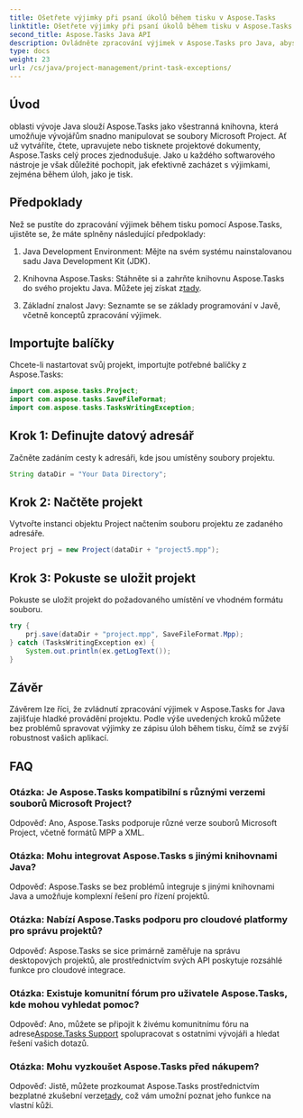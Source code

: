 ```yaml
---
title: Ošetřete výjimky při psaní úkolů během tisku v Aspose.Tasks
linktitle: Ošetřete výjimky při psaní úkolů během tisku v Aspose.Tasks
second_title: Aspose.Tasks Java API
description: Ovládněte zpracování výjimek v Aspose.Tasks pro Java, abyste zajistili bezproblémové provádění projektu. Naučte se, jak bez námahy zacházet s výjimkami při psaní úloh během tisku.
type: docs
weight: 23
url: /cs/java/project-management/print-task-exceptions/
---
```

## Úvod
oblasti vývoje Java slouží Aspose.Tasks jako všestranná knihovna, která umožňuje vývojářům snadno manipulovat se soubory Microsoft Project. Ať už vytváříte, čtete, upravujete nebo tisknete projektové dokumenty, Aspose.Tasks celý proces zjednodušuje. Jako u každého softwarového nástroje je však důležité pochopit, jak efektivně zacházet s výjimkami, zejména během úloh, jako je tisk.
## Předpoklady
Než se pustíte do zpracování výjimek během tisku pomocí Aspose.Tasks, ujistěte se, že máte splněny následující předpoklady:
1. Java Development Environment: Mějte na svém systému nainstalovanou sadu Java Development Kit (JDK).
   
2.  Knihovna Aspose.Tasks: Stáhněte si a zahrňte knihovnu Aspose.Tasks do svého projektu Java. Můžete jej získat z[tady](https://releases.aspose.com/tasks/java/).
3. Základní znalost Javy: Seznamte se se základy programování v Javě, včetně konceptů zpracování výjimek.

## Importujte balíčky
Chcete-li nastartovat svůj projekt, importujte potřebné balíčky z Aspose.Tasks:
```java
import com.aspose.tasks.Project;
import com.aspose.tasks.SaveFileFormat;
import com.aspose.tasks.TasksWritingException;
```

## Krok 1: Definujte datový adresář
Začněte zadáním cesty k adresáři, kde jsou umístěny soubory projektu.
```java
String dataDir = "Your Data Directory";
```
## Krok 2: Načtěte projekt
Vytvořte instanci objektu Project načtením souboru projektu ze zadaného adresáře.
```java
Project prj = new Project(dataDir + "project5.mpp");
```
## Krok 3: Pokuste se uložit projekt
Pokuste se uložit projekt do požadovaného umístění ve vhodném formátu souboru.
```java
try {
    prj.save(dataDir + "project.mpp", SaveFileFormat.Mpp);
} catch (TasksWritingException ex) {
    System.out.println(ex.getLogText());
}
```

## Závěr
Závěrem lze říci, že zvládnutí zpracování výjimek v Aspose.Tasks for Java zajišťuje hladké provádění projektu. Podle výše uvedených kroků můžete bez problémů spravovat výjimky ze zápisu úloh během tisku, čímž se zvýší robustnost vašich aplikací.
## FAQ
### Otázka: Je Aspose.Tasks kompatibilní s různými verzemi souborů Microsoft Project?
Odpověď: Ano, Aspose.Tasks podporuje různé verze souborů Microsoft Project, včetně formátů MPP a XML.
### Otázka: Mohu integrovat Aspose.Tasks s jinými knihovnami Java?
Odpověď: Aspose.Tasks se bez problémů integruje s jinými knihovnami Java a umožňuje komplexní řešení pro řízení projektů.
### Otázka: Nabízí Aspose.Tasks podporu pro cloudové platformy pro správu projektů?
Odpověď: Aspose.Tasks se sice primárně zaměřuje na správu desktopových projektů, ale prostřednictvím svých API poskytuje rozsáhlé funkce pro cloudové integrace.
### Otázka: Existuje komunitní fórum pro uživatele Aspose.Tasks, kde mohou vyhledat pomoc?
 Odpověď: Ano, můžete se připojit k živému komunitnímu fóru na adrese[Aspose.Tasks Support](https://forum.aspose.com/c/tasks/15) spolupracovat s ostatními vývojáři a hledat řešení vašich dotazů.
### Otázka: Mohu vyzkoušet Aspose.Tasks před nákupem?
 Odpověď: Jistě, můžete prozkoumat Aspose.Tasks prostřednictvím bezplatné zkušební verze[tady](https://releases.aspose.com/), což vám umožní poznat jeho funkce na vlastní kůži.